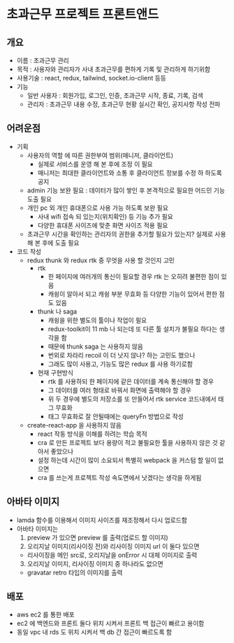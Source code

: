 # 초과근무 프로젝트 프론트앤드

## 개요

- 이름 : 초과근무 관리
- 목적 : 사용자와 관리자가 사내 초과근무를 편하게 기록 및 관리하게 하기위함
- 사용기술 : react, redux, tailwind, socket.io-client 등등
- 기능
  - 일반 사용자 : 회원가입, 로그인, 인증, 초과근무 시작, 종료, 기록, 검색
  - 관리자 : 초과근무 내용 수정, 초과근무 현황 실시간 확인, 공지사항 작성 전파

## 어려운점

- 기획
  - 사용자의 역할 에 따른 권한부여 범위(매니저, 클라이언트)
    - 실제로 서비스를 운영 해 본 후에 조정 이 필요
    - 매니저는 최대한 클라이언트와 소통 후 클라이언트 정보를 수정 하 하도록 공지
  - admin 기능 보완 필요 : 데이터가 많이 쌓인 후 본격적으로 필요한 어드민 기능 도출 필요
  - 개인 pc 외 개인 휴대폰으로 사용 가능 하도록 보완 필요
    - 사내 wifi 접속 되 있는지(위치확인) 등 기능 추가 필요
    - 다양한 휴대폰 사이즈에 맞춘 화면 사이즈 적용 필요
  - 초과근무 시간을 확인하는 관리자의 권한을 추가할 필요가 있는지? 실제로 사용 해 본 후에 도출 필요
- 코드 작성
  - redux thunk 와 redux rtk 중 무엇을 사용 할 것인지 고민
    - rtk
      - 한 페이지에 여러개의 통신이 필요할 경우 rtk 는 오히려 불편한 점이 있음
      - 캐슁이 알아서 되고 캐슁 부분 무효화 등 다양한 기능이 있어서 편한 점도 있음
    - thunk 나 saga
      - 캐슁을 위한 별도의 툴이나 작업이 필요
      - redux-toolkit이 11 mb 나 되는데 또 다른 툴 설치가 불필요 하다는 생각을 함
      - 때문에 thunk saga 는 사용하지 않음
      - 번외로 차라리 recoil 이 더 낫지 않나? 하는 고민도 했으나
      - 그래도 많이 사용고, 기능도 많은 redux 를 사용 하기로함
    - 현재 구현방식
      - rtk 를 사용하되 한 페이지에 같은 데이터를 계속 통신해야 할 경우
      - 그 데이터를 여러 형태로 바꿔서 화면에 출력해야 할 경우
      - 위 두 경우에 별도의 저장소를 또 만들어서 rtk service 코드내에서 태그 무효화
      - 태그 무효화로 잘 안될때에는 queryFn 방법으로 작성
  - create-react-app 을 사용하지 않음
    - react 작동 방식을 이해를 하려는 학습 목적
    - cra 로 만든 프로젝트 보다 용량이 적고 불필요한 툴을 사용하지 않은 것 같아서 좋았으나
    - 설정 하는데 시간이 많이 소요되서 특별히 webpack 을 커스텀 할 일이 없으면
    - cra 를 쓰는게 프로젝트 작성 속도면에서 낫겠다는 생각을 하게됨

## 아바타 이미지

- lamda 함수를 이용해서 이미지 사이즈를 재조정해서 다시 업로드함
- 아바타 이미지는
  1. preview 가 있으면 preview 를 출력(업로드 할 이미지)
  2. 오리지날 이미지(리사이징 전)와 리사이징 이미지 url 이 둘다 있으면
  - 리사이징을 메인 src로, 오리지날을 onError 시 대체 이미지로 출력
  3. 오리지날 이미지, 리사이징 이미지 중 하나라도 없으면
  - gravatar retro 타입의 이미지를 출력

## 배포

- aws ec2 를 통한 배포
- ec2 에 백엔드와 프론트 둘다 위치 시켜서 프론트 백 접근이 빠르고 용이함
- 동일 vpc 내 rds 도 위치 시켜서 백 db 간 접근이 빠르도록 함
